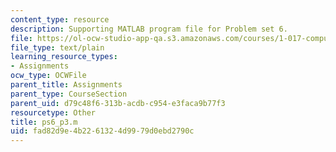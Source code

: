 ```yaml
---
content_type: resource
description: Supporting MATLAB program file for Problem set 6.
file: https://ol-ocw-studio-app-qa.s3.amazonaws.com/courses/1-017-computing-and-data-analysis-for-environmental-applications-fall-2003/fad82d9e4b2261324d9979d0ebd2790c_ps6_p3.m
file_type: text/plain
learning_resource_types:
- Assignments
ocw_type: OCWFile
parent_title: Assignments
parent_type: CourseSection
parent_uid: d79c48f6-313b-acdb-c954-e3faca9b77f3
resourcetype: Other
title: ps6_p3.m
uid: fad82d9e-4b22-6132-4d99-79d0ebd2790c
---
```

